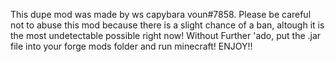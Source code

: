 This dupe mod was made by ws capybara voun#7858.
Please be careful not to abuse this mod because there is a slight chance of a ban, altough it is the most undetectable possible right now!
Without Further 'ado, put the .jar file into your forge mods folder and run minecraft!
ENJOY!!
